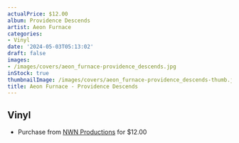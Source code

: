 ```yaml
---
actualPrice: $12.00
album: Providence Descends
artist: Aeon Furnace
categories:
- Vinyl
date: '2024-05-03T05:13:02'
draft: false
images:
- /images/covers/aeon_furnace-providence_descends.jpg
inStock: true
thumbnailImage: /images/covers/aeon_furnace-providence_descends-thumb.jpg
title: Aeon Furnace - Providence Descends
---
```


## Vinyl
* Purchase from [NWN Productions](http://shop.nwnprod.com/index.php?route=product/product&path=75&product_id=31007&sort=pd.name&order=ASC) for $12.00
